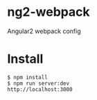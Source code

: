 # ng2-webpack

Angular2 webpack config

# Install

```
$ npm install
$ npm run server:dev
http://localhost:3000
```